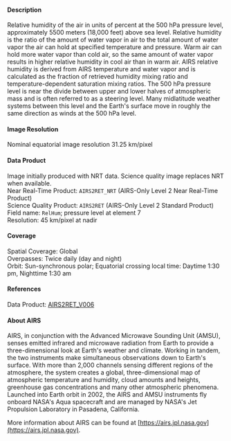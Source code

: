 #### Description
Relative humidity of the air in units of percent at the 500 hPa pressure level, approximately 5500 meters (18,000 feet) above sea level. Relative humidity is the ratio of the amount of water vapor in air to the total amount of water vapor the air can hold at specified temperature and pressure. Warm air can hold more water vapor than cold air, so the same amount of water vapor results in higher relative humidity in cool air than in warm air. AIRS relative humidity is derived from AIRS temperature and water vapor and is calculated as the fraction of retrieved humidity mixing ratio and temperature-dependent saturation mixing ratios.  The 500 hPa pressure level is near the divide between upper and lower halves of atmospheric mass and is often referred to as a steering level. Many midlatitude weather systems between this level and the Earth's surface move in roughly the same direction as winds at the 500 hPa level.

#### Image Resolution
Nominal equatorial image resolution 31.25 km/pixel

#### Data Product
Image initially produced with NRT data. Science quality image replaces NRT when available.  
Near Real-Time Product: `AIRS2RET_NRT` (AIRS-Only Level 2 Near Real-Time Product)  
Science Quality Product: `AIRS2RET` (AIRS-Only Level 2 Standard Product)  
Field name: `RelHum`; pressure level at element 7  
Resolution: 45 km/pixel at nadir

#### Coverage
Spatial Coverage: Global  
Overpasses: Twice daily (day and night)  
Orbit: Sun-synchronous polar; Equatorial crossing local time: Daytime 1:30 pm, Nighttime 1:30 am

#### References
Data Product: [AIRS2RET_V006](https://disc.gsfc.nasa.gov/datasets/AIRS2RET_V006/summary)

#### About AIRS
AIRS, in conjunction with the Advanced Microwave Sounding Unit (AMSU), senses emitted infrared and microwave radiation from Earth to provide a three-dimensional look at Earth's weather and climate. Working in tandem, the two instruments make simultaneous observations down to Earth's surface. With more than 2,000 channels sensing different regions of the atmosphere, the system creates a global, three-dimensional map of atmospheric temperature and humidity, cloud amounts and heights, greenhouse gas concentrations and many other atmospheric phenomena. Launched into Earth orbit in 2002, the AIRS and AMSU instruments fly onboard NASA's Aqua spacecraft and are managed by NASA's Jet Propulsion Laboratory in Pasadena, California.

More information about AIRS can be found at [https://airs.jpl.nasa.gov](https://airs.jpl.nasa.gov).
